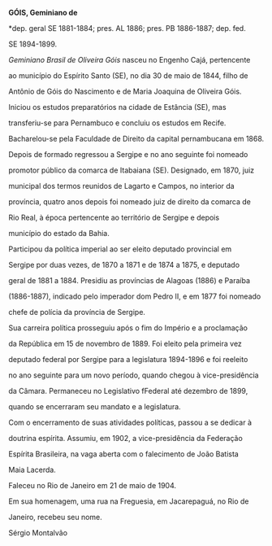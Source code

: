 **GÓIS, Geminiano de**



\*dep. geral SE 1881-1884; pres. AL 1886; pres. PB 1886-1887; dep. fed.

SE 1894-1899.



*Geminiano Brasil de Oliveira Góis* nasceu no Engenho Cajá, pertencente

ao município do Espírito Santo (SE), no dia 30 de maio de 1844, filho de

Antônio de Góis do Nascimento e de Maria Joaquina de Oliveira Góis.



Iniciou os estudos preparatórios na cidade de Estância (SE), mas

transferiu-se para Pernambuco e concluiu os estudos em Recife.

Bacharelou-se pela Faculdade de Direito da capital pernambucana em 1868.

Depois de formado regressou a Sergipe e no ano seguinte foi nomeado

promotor público da comarca de Itabaiana (SE). Designado, em 1870, juiz

municipal dos termos reunidos de Lagarto e Campos, no interior da

província, quatro anos depois foi nomeado juiz de direito da comarca de

Rio Real, à época pertencente ao território de Sergipe e depois

município do estado da Bahia.



Participou da política imperial ao ser eleito deputado provincial em

Sergipe por duas vezes, de 1870 a 1871 e de 1874 a 1875, e deputado

geral de 1881 a 1884. Presidiu as províncias de Alagoas (1886) e Paraíba

(1886-1887), indicado pelo imperador dom Pedro II, e em 1877 foi nomeado

chefe de polícia da província de Sergipe.



Sua carreira política prosseguiu após o fim do Império e a proclamação

da República em 15 de novembro de 1889. Foi eleito pela primeira vez

deputado federal por Sergipe para a legislatura 1894-1896 e foi reeleito

no ano seguinte para um novo período, quando chegou à vice-presidência

da Câmara. Permaneceu no Legislativo fFederal até dezembro de 1899,

quando se encerraram seu mandato e a legislatura.



Com o encerramento de suas atividades políticas, passou a se dedicar à

doutrina espírita. Assumiu, em 1902, a vice-presidência da Federação

Espírita Brasileira, na vaga aberta com o falecimento de João Batista

Maia Lacerda.



Faleceu no Rio de Janeiro em 21 de maio de 1904.



Em sua homenagem, uma rua na Freguesia, em Jacarepaguá, no Rio de

Janeiro, recebeu seu nome.



Sérgio Montalvão



